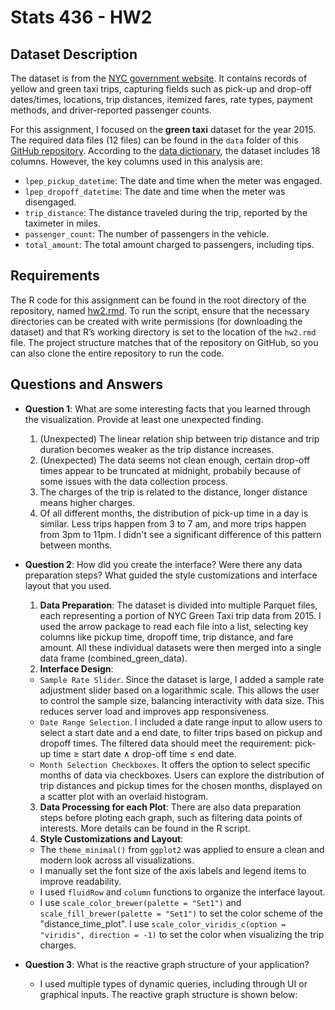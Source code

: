 # Stats 436 - HW2

## Dataset Description

The dataset is from the [NYC government website](https://www.nyc.gov/site/tlc/about/tlc-trip-record-data.page). It contains records of yellow and green taxi trips, capturing fields such as pick-up and drop-off dates/times, locations, trip distances, itemized fares, rate types, payment methods, and driver-reported passenger counts.

For this assignment, I focused on the **green taxi** dataset for the year 2015. The required data files (12 files) can be found in the `data` folder of this [GitHub repository](https://github.com/yuyuankang/stats436-hw2). According to the [data dictionary](https://www.nyc.gov/assets/tlc/downloads/pdf/data_dictionary_trip_records_green.pdf), the dataset includes 18 columns. However, the key columns used in this analysis are:
- `lpep_pickup_datetime`: The date and time when the meter was engaged.
- `lpep_dropoff_datetime`: The date and time when the meter was disengaged.
- `trip_distance`: The distance traveled during the trip, reported by the taximeter in miles.
- `passenger_count`: The number of passengers in the vehicle.
- `total_amount`: The total amount charged to passengers, including tips.

## Requirements

The R code for this assignment can be found in the root directory of the repository, named [hw2.rmd](https://github.com/yuyuankang/stats436-hw2/blob/main/hw2.rmd). To run the script, ensure that the necessary directories can be created with write permissions (for downloading the dataset) and that R’s working directory is set to the location of the `hw2.rmd` file. The project structure matches that of the repository on GitHub, so you can also clone the entire repository to run the code.

## Questions and Answers
- **Question 1**: What are some interesting facts that you learned through the visualization. Provide at least one unexpected finding.
  1. (Unexpected) The linear relation ship between trip distance and trip duration becomes weaker as the trip distance increases. 
  2. (Unexpected) The data seems not clean enough, certain drop-off times appear to be truncated at midnight, probabily because of some issues with the data collection process.
  3. The charges of the trip is related to the distance, longer distance means higher charges.
  4. Of all different months, the distribution of pick-up time in a day is similar. Less trips happen from 3 to 7 am, and more trips happen from 3pm to 11pm. I didn't see a significant difference of this pattern between months.

- **Question 2**: How did you create the interface? Were there any data preparation steps? What guided the style customizations and interface layout that you used.
  1. **Data Preparation**: The dataset is divided into multiple Parquet files, each representing a portion of NYC Green Taxi trip data from 2015. I used the arrow package to read each file into a list, selecting key columns like pickup time, dropoff time, trip distance, and fare amount. All these individual datasets were then merged into a single data frame (combined_green_data).
  2. **Interface Design**: 
    - `Sample Rate Slider`. Since the dataset is large, I added a sample rate adjustment slider based on a logarithmic scale. This allows the user to control the sample size, balancing interactivity with data size. This reduces server load and improves app responsiveness.
    - `Date Range Selection`. I included a date range input to allow users to select a start date and a end date, to filter trips based on pickup and dropoff times. The filtered data should meet the requirement: pick-up time ≥ start date ∧ drop-off time ≤ end date.
    - `Month Selection Checkboxes`. It offers the option to select specific months of data via checkboxes. Users can explore the distribution of trip distances and pickup times for the chosen months, displayed on a scatter plot with an overlaid histogram.
  3. **Data Processing for each Plot**:
    There are also data preparation steps before ploting each graph, such as filtering data points of interests. More details can be found in the R script.
  4. **Style Customizations and Layout**:
    - The `theme_minimal()` from `ggplot2` was applied to ensure a clean and modern look across all visualizations. 
    - I manually set the font size of the axis labels and legend items to improve readability.
    - I used `fluidRow` and `column` functions to organize the interface layout. 
    - I use `scale_color_brewer(palette = "Set1")` and `scale_fill_brewer(palette = "Set1")` to set the color scheme of the "distance_time_plot". I use `scale_color_viridis_c(option = "viridis", direction = -1)` to set the color when visualizing the trip charges.

- **Question 3**: What is the reactive graph structure of your application?
  - I used multiple types of dynamic queries, including through UI or graphical inputs. The reactive graph structure is shown below:

